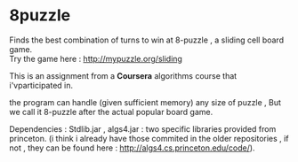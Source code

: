 8puzzle
=======

Finds the best combination of turns to win at 8-puzzle , a sliding cell board game.<br/>
Try the game here : http://mypuzzle.org/sliding<br/>
<p>
This is an assignment from a <strong>Coursera</strong> algorithms course that i'vparticipated in.<br/> 
</p>

the program can handle (given sufficient memory) any size of puzzle , But we call it 8-puzzle after the actual 
popular board game.


Dependencies : Stdlib.jar , algs4.jar : two specific libraries provided from princeton.
(i think i already have those commited in the older repositories , if not , they can be found here : http://algs4.cs.princeton.edu/code/).
